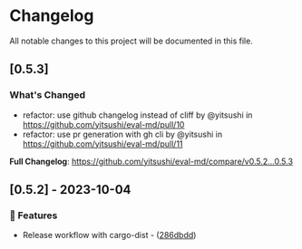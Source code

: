 # Changelog

All notable changes to this project will be documented in this file.

<!-- changes -->

## [0.5.3]

### What's Changed
* refactor: use github changelog instead of cliff by @yitsushi in https://github.com/yitsushi/eval-md/pull/10
* refactor: use pr generation with gh cli by @yitsushi in https://github.com/yitsushi/eval-md/pull/11


**Full Changelog**: https://github.com/yitsushi/eval-md/compare/v0.5.2...0.5.3

## [0.5.2] - 2023-10-04

### 📇 Features

- Release workflow with cargo-dist - ([286dbdd](https://github.com/yitsushi/eval-md/commit/286dbdda0c03bc4b4a10f631cd2e3ea652c352e4))

<!-- generated by git-cliff -->
